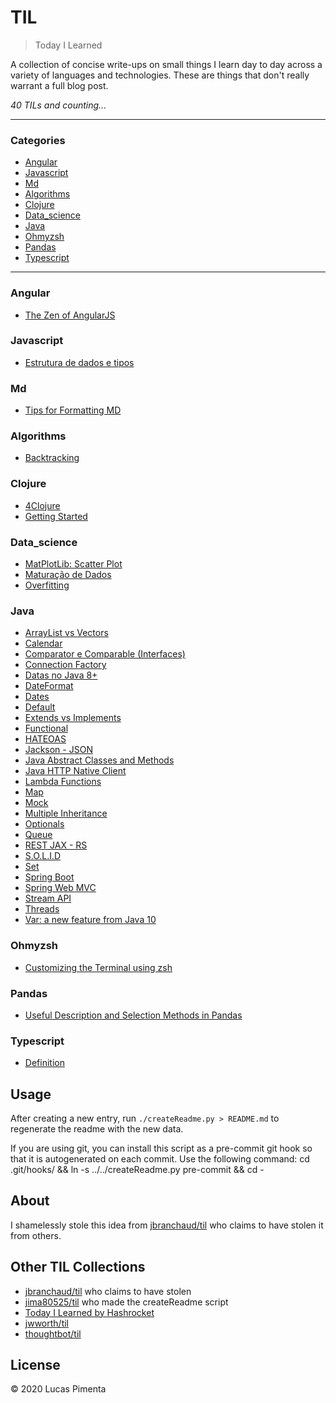 # TIL

> Today I Learned

A collection of concise write-ups on small things I learn day to day across a
variety of languages and technologies. These are things that don't really
warrant a full blog post.


_40 TILs and counting..._

---

### Categories

* [Angular](#Angular)
* [Javascript](#JavaScript)
* [Md](#MD)
* [Algorithms](#algorithms)
* [Clojure](#clojure)
* [Data_science](#data_science)
* [Java](#java)
* [Ohmyzsh](#ohmyzsh)
* [Pandas](#pandas)
* [Typescript](#typescript)

---

### Angular

- [The Zen of AngularJS](Angular/Zen.md)

### Javascript

- [Estrutura de dados e tipos](JavaScript/basics.md)

### Md

- [Tips for Formatting MD](MD/formatting_markdown.md)

### Algorithms

- [Backtracking](algorithms/backtracking.md)

### Clojure

- [4Clojure](clojure/4clojure_answers.md)
- [Getting Started](clojure/getting_started.md)

### Data_science

- [MatPlotLib: Scatter Plot](data_science/mlp_scatter_plot.md)
- [Maturação de Dados](data_science/maturação_de_dados.md)
- [Overfitting](data_science/overfit.md)

### Java

- [ArrayList vs Vectors](java/ArrayList_Vectors.md)
- [Calendar](java/calendar.md)
- [Comparator e Comparable (Interfaces)](java/Comparator_Comparable.md)
- [Connection Factory](java/Connection_factory.md)
- [Datas no Java 8+](java/DateJava8.md)
- [DateFormat](java/DateFormat.md)
- [Dates](java/Dates.md)
- [Default](java/Default.md)
- [Extends vs Implements](java/ExtendsImplements.md)
- [Functional](java/Functional.md)
- [HATEOAS](java/hateoas.md)
- [Jackson - JSON](java/Jackson-JSON.md)
- [Java Abstract Classes and Methods](java/abstract.md)
- [Java HTTP Native Client](java/Http(Native).md)
- [Lambda Functions](java/Lambda.md)
- [Map](java/Map.md)
- [Mock](java/Mocks.md)
- [Multiple Inheritance](java/MultipleInheritance.md)
- [Optionals](java/Optionals.md)
- [Queue](java/Queue.md)
- [REST JAX - RS](java/JAX-RS.md)
- [S.O.L.I.D](java/S.O.L.I.D.md)
- [Set](java/Set.md)
- [Spring Boot](java/SpringBoot.md)
- [Spring Web MVC](java/SpringWebMVC.md)
- [Stream API](java/StreamAPI.md)
- [Threads](java/Threads.md)
- [Var: a new feature from Java 10](java/var.md)

### Ohmyzsh

- [Customizing the Terminal using zsh](ohmyzsh/customizing_terminal.md)

### Pandas

- [Useful Description and Selection Methods in Pandas](pandas/useful_methods.md)

### Typescript

- [Definition](typescript/definition.md)

## Usage

After creating a new entry, run `./createReadme.py > README.md` to regenerate
the readme with the new data.

If you are using git, you can install this script as a pre-commit git hook so
that it is autogenerated on each commit.  Use the following command:
    cd .git/hooks/ && ln -s ../../createReadme.py pre-commit && cd -


## About

I shamelessly stole this idea from
[jbranchaud/til](https://github.com/jbranchaud/til) who claims to have stolen
it from others.

## Other TIL Collections

* [jbranchaud/til](https://github.com/jbranchaud/til) who claims to have stolen
* [jima80525/til](https://github.com/jima80525/til) who made the createReadme script
* [Today I Learned by Hashrocket](https://til.hashrocket.com)
* [jwworth/til](https://github.com/jwworth/til)
* [thoughtbot/til](https://github.com/thoughtbot/til)

## License

&copy; 2020 Lucas Pimenta

